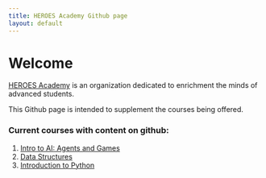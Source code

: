 ```yaml
---
title: HEROES Academy Github page
layout: default
---
```


# Welcome

[HEROES Academy](http://heroesgifted.org) is an organization dedicated to enrichment the minds of advanced students.  

This Github page is intended to supplement the courses being offered.

### Current courses with content on github:
1. [Intro to AI: Agents and Games](http://ai-winter-2016.readthedocs.org/en/latest/index.html)
2. [Data Structures](http://datastructures-winter-2016.readthedocs.org/en/latest/)
3. [Introduction to Python](http://intropython-winter-2016.readthedocs.org/en/latest/)


